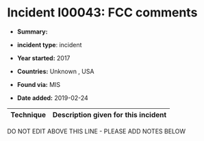 # Incident I00043: FCC comments

* **Summary:** 

* **incident type**: incident

* **Year started:** 2017

* **Countries:** Unknown , USA

* **Found via:** MIS

* **Date added:** 2019-02-24
 

| Technique | Description given for this incident |
| --------- | ------------------------- |


DO NOT EDIT ABOVE THIS LINE - PLEASE ADD NOTES BELOW